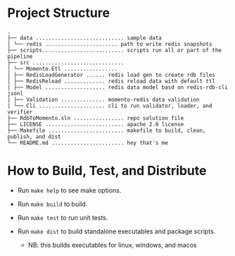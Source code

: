 # Project Structure

```
.
├── data ............................ sample data
│ └── redis ....................... path to write redis snapshots
├── scripts.......................... scripts run all or part of the pipeline
├── src .............................
│ └── Momento.Etl .................
│ ├── RedisLoadGenerator ...... redis load gen to create rdb files
│ ├── RedisReload ............. redis reload data with default ttl
| ├── Model ................... redis data model basd on redis-rdb-cli jsonl
| ├── Validation .............. momento-redis data validation
| └── Cli ..................... cli to run validator, loader, and verifier
├── RdbToMomento.sln ................ repo solution file
├── LICENSE ......................... apache 2.0 license
├── Makefile ........................ makefile to build, clean, publish, and dist
└── README.md ....................... hey that's me

```

# How to Build, Test, and Distribute

- Run `make help` to see make options.

- Run `make build` to build.

- Run `make test` to run unit tests.

- Run `make dist` to build standalone executables and package scripts.
  - NB: this builds executables for linux, windows, and macos
